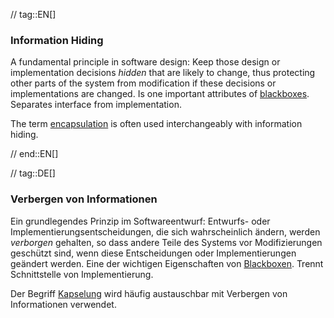 // tag::EN[]
### Information Hiding

A fundamental principle in software design: Keep those design or implementation decisions
_hidden_ that are likely to change, thus protecting other parts of the system from  modification if these decisions or implementations are changed. Is one important
attributes of [blackboxes](#term-blackbox). Separates interface from implementation.

  The term [encapsulation](#term-encapsulation) is often used interchangeably with information hiding.

// end::EN[]

// tag::DE[]
### Verbergen von Informationen

Ein grundlegendes Prinzip im Softwareentwurf: Entwurfs- oder
Implementierungsentscheidungen, die sich wahrscheinlich ändern, werden
*verborgen* gehalten, so dass andere Teile des Systems vor
Modifizierungen geschützt sind, wenn diese Entscheidungen oder
Implementierungen geändert werden. Eine der wichtigen Eigenschaften
von [Blackboxen](#term-blackbox). Trennt Schnittstelle von
Implementierung.

Der Begriff [Kapselung](#term-encapsulation) wird
häufig austauschbar mit Verbergen von Informationen verwendet.

